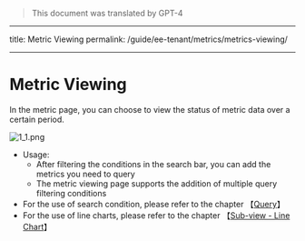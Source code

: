 > This document was translated by GPT-4

---

title: Metric Viewing
permalink: /guide/ee-tenant/metrics/metrics-viewing/

---

# Metric Viewing

In the metric page, you can choose to view the status of metric data over a certain period.

![1_1.png](https://yunshan-guangzhou.oss-cn-beijing.aliyuncs.com/pub/pic/20230921650bb6c5e5970.png)

- Usage:
  - After filtering the conditions in the search bar, you can add the metrics you need to query
  - The metric viewing page supports the addition of multiple query filtering conditions
- For the use of search condition, please refer to the chapter 【[Query](../query/overview/)】
- For the use of line charts, please refer to the chapter 【[Sub-view - Line Chart](../dashboard/panel/line/)】
